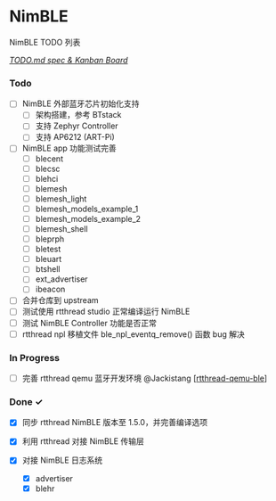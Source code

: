 # NimBLE

NimBLE TODO 列表

<em>[TODO.md spec & Kanban Board](https://bit.ly/3fCwKfM)</em>

### Todo

- [ ] NimBLE 外部蓝牙芯片初始化支持  
  - [ ] 架构搭建，参考 BTstack  
  - [ ] 支持 Zephyr Controller  
  - [ ] 支持 AP6212 (ART-Pi)  

- [ ] NimBLE app 功能测试完善  
  - [ ] blecent  
  - [ ] blecsc  
  - [ ] blehci  
  - [ ] blemesh  
  - [ ] blemesh_light  
  - [ ] blemesh_models_example_1  
  - [ ] blemesh_models_example_2  
  - [ ] blemesh_shell  
  - [ ] bleprph  
  - [ ] bletest  
  - [ ] bleuart  
  - [ ] btshell  
  - [ ] ext_advertiser  
  - [ ] ibeacon  
- [ ] 合并仓库到 upstream  
- [ ] 测试使用 rtthread studio 正常编译运行 NimBLE  
- [ ] 测试 NimBLE Controller 功能是否正常  
- [ ] rtthread npl 移植文件 ble_npl_eventq_remove() 函数 bug 解决  

### In Progress

- [ ] 完善 rtthread qemu 蓝牙开发环境 @Jackistang [[rtthread-qemu-ble](https://github.com/Jackistang/rtthread-qemu-ble)]

### Done ✓

- [x] 同步 rtthread NimBLE 版本至 1.5.0，并完善编译选项  
- [x] 利用 rtthread 对接 NimBLE 传输层  
- [x] 对接 NimBLE 日志系统  

  - [x] advertiser  
  - [x] blehr  
